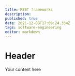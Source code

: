 ```yaml
---
title: REST frameworks
description: 
published: true
date: 2021-12-08T17:09:24.334Z
tags: software-engineering
editor: markdown
---
```


# Header
Your content here